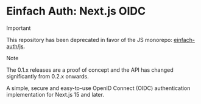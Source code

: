 # Einfach Auth: Next.js OIDC

> [!IMPORTANT]
> This repository has been deprecated in favor of the JS monorepo: [einfach-auth/js](https://github.com/einfach-auth/js).

> [!NOTE]
> The 0.1.x releases are a proof of concept and the API has changed significantly from 0.2.x onwards.

A simple, secure and easy-to-use OpenID Connect (OIDC) authentication implementation for Next.js 15 and later.

